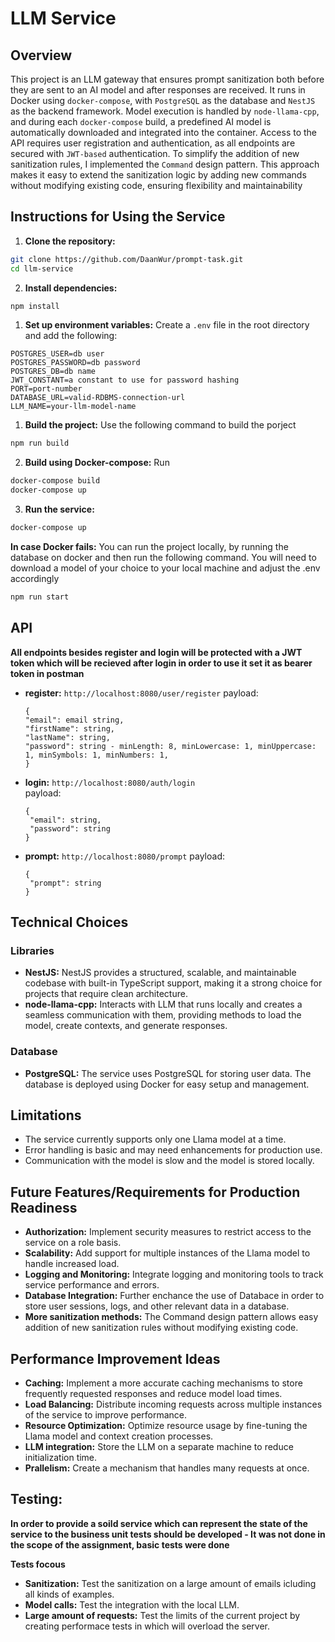 # LLM Service

## Overview

This project is an LLM gateway that ensures prompt sanitization both before they are sent to an AI model and after responses are received.
It runs in Docker using `docker-compose`, with `PostgreSQL` as the database and `NestJS` as the backend framework. Model execution is handled by `node-llama-cpp`, and during each `docker-compose` build, a predefined AI model is automatically downloaded and integrated into the container.
Access to the API requires user registration and authentication, as all endpoints are secured with `JWT-based` authentication.
To simplify the addition of new sanitization rules, I implemented the `Command` design pattern. This approach makes it easy to extend the sanitization logic by adding new commands without modifying existing code, ensuring flexibility and maintainability

## Instructions for Using the Service

1. **Clone the repository:**

```bash
git clone https://github.com/DaanWur/prompt-task.git
cd llm-service
```

2. **Install dependencies:**

```bash
npm install
```

1. **Set up environment variables:**
   Create a `.env` file in the root directory and add the following:

```
POSTGRES_USER=db user
POSTGRES_PASSWORD=db password
POSTGRES_DB=db name
JWT_CONSTANT=a constant to use for password hashing
PORT=port-number
DATABASE_URL=valid-RDBMS-connection-url
LLM_NAME=your-llm-model-name
```

1. **Build the project:**
   Use the following command to build the porject

```bash
npm run build
```

2. **Build using Docker-compose:**
   Run

```bash
docker-compose build
docker-compose up
```

3. **Run the service:**

```bash
docker-compose up
```

**In case Docker fails:**
You can run the project locally, by running the database on docker and then run the following command.
You will need to download a model of your choice to your local machine and adjust the .env accordingly

```bash
npm run start
```

## API

**All endpoints besides register and login will be protected with a JWT token which will be recieved after login in order to use it set it as bearer token in postman**

- **register:** `http://localhost:8080/user/register`
  payload:

  ```
  {
  "email": email string,
  "firstName": string,
  "lastName": string,
  "password": string - minLength: 8, minLowercase: 1, minUppercase: 1, minSymbols: 1, minNumbers: 1,
  }

  ```

- **login:** `http://localhost:8080/auth/login`  
   payload:

  ```
  {
   "email": string,
   "password": string
  }

  ```

- **prompt:** `http://localhost:8080/prompt`
  payload:
  ```
  {
   "prompt": string
  }
  ```

## Technical Choices

### Libraries

- **NestJS:** NestJS provides a structured, scalable, and maintainable codebase with built-in TypeScript support, making it a strong choice for projects that require clean architecture.
- **node-llama-cpp:** Interacts with LLM that runs locally and creates a seamless communication with them, providing methods to load the model, create contexts, and generate responses.

### Database

- **PostgreSQL:** The service uses PostgreSQL for storing user data. The database is deployed using Docker for easy setup and management.

## Limitations

- The service currently supports only one Llama model at a time.
- Error handling is basic and may need enhancements for production use.
- Communication with the model is slow and the model is stored locally.

## Future Features/Requirements for Production Readiness

- **Authorization:** Implement security measures to restrict access to the service on a role basis.
- **Scalability:** Add support for multiple instances of the Llama model to handle increased load.
- **Logging and Monitoring:** Integrate logging and monitoring tools to track service performance and errors.
- **Database Integration:** Further enchance the use of Databace in order to store user sessions, logs, and other relevant data in a database.
- **More sanitization methods:** The Command design pattern allows easy addition of new sanitization rules without modifying existing code.

## Performance Improvement Ideas

- **Caching:** Implement a more accurate caching mechanisms to store frequently requested responses and reduce model load times.
- **Load Balancing:** Distribute incoming requests across multiple instances of the service to improve performance.
- **Resource Optimization:** Optimize resource usage by fine-tuning the Llama model and context creation processes.
- **LLM integration:** Store the LLM on a separate machine to reduce initialization time.
- **Prallelism:** Create a mechanism that handles many requests at once.

## Testing:

**In order to provide a soild service which can represent the state of the service to the business unit tests should be developed - It was not done in the scope of the assignment, basic tests were done**

**Tests focous**

- **Sanitization:** Test the sanitization on a large amount of emails icluding all kinds of examples.
- **Model calls:** Test the integration with the local LLM.
- **Large amount of requests:** Test the limits of the current project by creating performace tests in which will overload the server.
